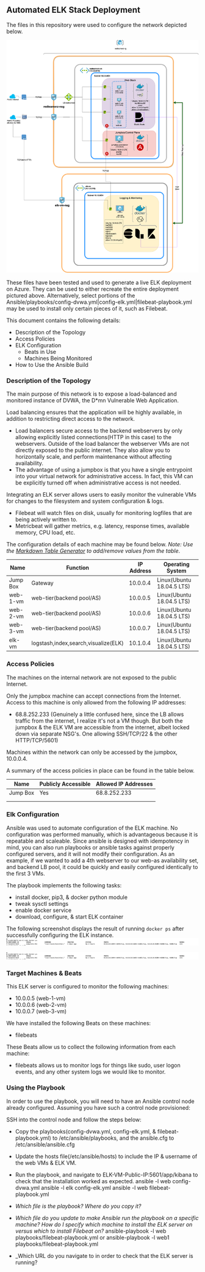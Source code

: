## Automated ELK Stack Deployment

The files in this repository were used to configure the network depicted below.

![ELK Network Diagram](/Images/ELK-diagram.png)

These files have been tested and used to generate a live ELK deployment on Azure. They can be used to either recreate the entire deployment pictured above. Alternatively, select portions of the Ansible/playbooks/config-dvwa.yml|config-elk.yml|filebeat-playbook.yml may be used to install only certain pieces of it, such as Filebeat.

This document contains the following details:
- Description of the Topology
- Access Policies
- ELK Configuration
  - Beats in Use
  - Machines Being Monitored
- How to Use the Ansible Build


### Description of the Topology

The main purpose of this network is to expose a load-balanced and monitored instance of DVWA, the D*mn Vulnerable Web Application.

Load balancing ensures that the application will be highly available, in addition to restricting direct access to the network.
- Load balancers secure access to the backend webservers by only allowing explicitly listed connections(HTTP in this case) to the webservers. Outside of the load balancer the webserver VMs are not directly exposed to the public internet. They also allow you to horizontally scale, and perform maintenance without affecting availability. 
- The advantage of using a jumpbox is that you have a single entrypoint into your virtual network for administrative access. In fact, this VM can be explicitly turned off when administrative access is not needed.

Integrating an ELK server allows users to easily monitor the vulnerable VMs for changes to the filesystem and system configuration & logs.
- Filebeat will watch files on disk, usually for monitoring logfiles that are being actively written to.
- Metricbeat will gather metrics, e.g. latency, response times, available memory, CPU load, etc.

The configuration details of each machine may be found below.
_Note: Use the [Markdown Table Generator](http://www.tablesgenerator.com/markdown_tables) to add/remove values from the table_.

| Name     | Function | IP Address | Operating System |
|----------|----------|------------|------------------|
| Jump Box | Gateway  | 10.0.0.4   | Linux(Ubuntu 18.04.5 LTS)            |
| web-1-vm     | web-tier(backend pool/AS)        | 10.0.0.5           | Linux(Ubuntu 18.04.5 LTS)                 |
| web-2-vm     | web-tier(backend pool/AS)        | 10.0.0.6           | Linux(Ubuntu 18.04.5 LTS)                 |
| web-3-vm     | web-tier(backend pool/AS)        | 10.0.0.7           |  Linux(Ubuntu 18.04.5 LTS)                |
| elk-vm    | logstash,index,search,visualize(ELK)        | 10.1.0.4           |  Linux(Ubuntu 18.04.5 LTS)                |

### Access Policies

The machines on the internal network are not exposed to the public Internet. 

Only the jumpbox machine can accept connections from the Internet. Access to this machine is only allowed from the following IP addresses:
- 68.8.252.233
(Genuinely a little confused here, since the LB allows traffic from the internet, I realize it's not a VM though. But both the jumpbox & the ELK VM are accessible from the internet, albeit locked down via separate NSG's. One allowing SSH/TCP/22 & the other HTTP/TCP/5601)

Machines within the network can only be accessed by the jumpbox, 10.0.0.4.

A summary of the access policies in place can be found in the table below.

| Name     | Publicly Accessible | Allowed IP Addresses |
|----------|---------------------|----------------------|
| Jump Box | Yes                 | 68.8.252.233         |
|          |                     |                      |
|          |                     |                      |

### Elk Configuration

Ansible was used to automate configuration of the ELK machine. No configuration was performed manually, which is advantageous because it is repeatable and scaleable. Since ansible is designed with idempotency in mind, you can also run playbooks or ansible tasks against properly configured servers, and it will not modify their configuration. As an example, if we wanted to add a 4th webserver to our web-as availability set, and backend LB pool, it could be quickly and easily configured identically to the first 3 VMs.

The playbook implements the following tasks:
- install docker, pip3, & docker python module
- tweak sysctl settings
- enable docker service
- download, configure, & start ELK container


The following screenshot displays the result of running `docker ps` after successfully configuring the ELK instance.
![ELK docker ps output](https://github.com/buenasolas/ucsd-cybersec/blob/master/Images/elk-docker-ps.png?raw=true)

![ELK docker TEST](/Images/elk-docker-ps.png)


### Target Machines & Beats
This ELK server is configured to monitor the following machines:
- 10.0.0.5 (web-1-vm)
- 10.0.0.6 (web-2-vm)
- 10.0.0.7 (web-3-vm)

We have installed the following Beats on these machines:
- filebeats

These Beats allow us to collect the following information from each machine:
- filebeats allows us to monitor logs for things like sudo, user logon events, and any other system logs we would like to monitor.

### Using the Playbook
In order to use the playbook, you will need to have an Ansible control node already configured. Assuming you have such a control node provisioned: 

SSH into the control node and follow the steps below:
- Copy the playbooks(config-dvwa.yml, config-elk.yml, & filebeat-playbook.yml) to /etc/ansible/playbooks, and the ansible.cfg to /etc/ansible/ansible.cfg
- Update the hosts file(/etc/ansible/hosts) to include the IP & username of the web VMs & ELK VM.
- Run the playbook, and navigate to ELK-VM-Public-IP:5601/app/kibana to check that the installation worked as expected.
ansible -l web config-dvwa.yml
ansible -l elk config-elk.yml
ansible -l web filebeat-playbook.yml
- _Which file is the playbook? Where do you copy it?_
- _Which file do you update to make Ansible run the playbook on a specific machine? How do I specify which machine to install the ELK server on versus which to install Filebeat on?_
ansible-playbook -l web playbooks/filebeat-playbook.yml
or
ansible-playbook -l web1 playbooks/filebeat-playbook.yml

- _Which URL do you navigate to in order to check that the ELK server is running?

